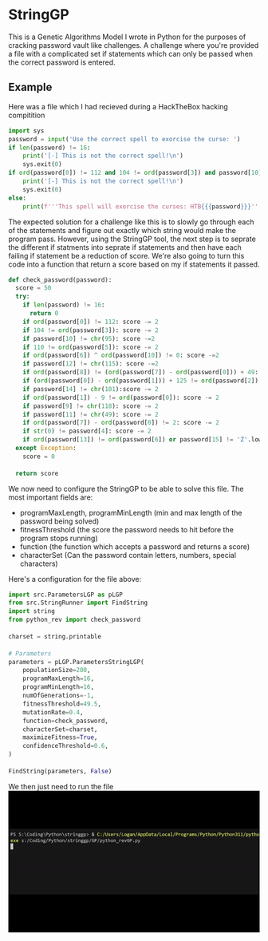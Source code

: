 # StringGP

This is a Genetic Algorithms Model I wrote in Python for the purposes of cracking password vault like challenges. A challenge where you're provided a file with a complicated set if statements which can only be passed when the correct password is entered.

## Example

Here was a file which I had recieved during a HackTheBox hacking compitition
```python
import sys
password = input('Use the correct spell to exorcise the curse: ')
if len(password) != 16:
    print('[-] This is not the correct spell!\n')
    sys.exit(0)
if ord(password[0]) != 112 and 104 != ord(password[3]) and password[10] != chr(95) and 110 != ord(password[5]) and ord(password[6]) ^ ord(password[10]) != 0 and password[12] != chr(115) and ord(password[8]) != (ord(password[7]) - ord(password[0])) + 49 and (ord(password[0]) - ord(password[1])) + 125 != ord(password[2]) and password[14] != chr(101) and ord(password[1]) - 9 != ord(password[0]) and password[9] != chr(118) and password[11] != chr(49) and ord(password[7]) - ord(password[0]) != 2 and str(0) != password[4] and ord(password[13]) != ord(password[6]) or password[15] != 'Z'.lower():
    print('[-] This is not the correct spell!\n')
    sys.exit(0)
else:
    print(f'''This spell will exorcise the curses: HTB{{{password}}}''')
```

The expected solution for a challenge like this is to slowly go through each of the statements and figure out exactly which string would make the program pass. However, using the StringGP tool, the next step is to seprate the different if statments into seprate if statements and then have each failing if statement be a reduction of score. We're also going to turn this code into a function that return a score based on my if statements it passed.
```python
def check_password(password):
  score = 50
  try:
    if len(password) != 16:
      return 0
    if ord(password[0]) != 112: score -= 2
    if 104 != ord(password[3]): score -= 2
    if password[10] != chr(95): score -=2
    if 110 != ord(password[5]): score -= 2
    if ord(password[6]) ^ ord(password[10]) != 0: score -=2
    if password[12] != chr(115): score -=2
    if ord(password[8]) != (ord(password[7]) - ord(password[0])) + 49: score -=2
    if (ord(password[0]) - ord(password[1])) + 125 != ord(password[2]): score -= 2
    if password[14] != chr(101):score -= 2
    if ord(password[1]) - 9 != ord(password[0]): score -= 2
    if password[9] != chr(118): score -= 2
    if password[11] != chr(49): score -= 2
    if ord(password[7]) - ord(password[0]) != 2: score -= 2
    if str(0) != password[4]: score -= 2
    if ord(password[13]) != ord(password[6]) or password[15] != 'Z'.lower(): score -= 2
  except Exception:
    score = 0

  return score
```

We now need to configure the StringGP to be able to solve this file. The most important fields are:
 - programMaxLength, programMinLength (min and max length of the password being solved)
 - fitnessThreshold (the score the password needs to hit before the program stops running)
 - function (the function which accepts a password and returns a score)
 - characterSet (Can the password contain letters, numbers, special characters)

Here's a configuration for the file above:

```python
import src.ParametersLGP as pLGP
from src.StringRunner import FindString
import string
from python_rev import check_password

charset = string.printable

# Parameters
parameters = pLGP.ParametersStringLGP(
    populationSize=200,
    programMaxLength=16,
    programMinLength=16,
    numOfGenerations=-1,
    fitnessThreshold=49.5,
    mutationRate=0.4,
    function=check_password,
    characterSet=charset,
    maximizeFitness=True,
    confidenceThreshold=0.6,
)

FindString(parameters, False)
```

We then just need to run the file
![stringgp-demo](https://github.com/loganmacdougall/StringGP/blob/main/Stringgp-demo.gif)
